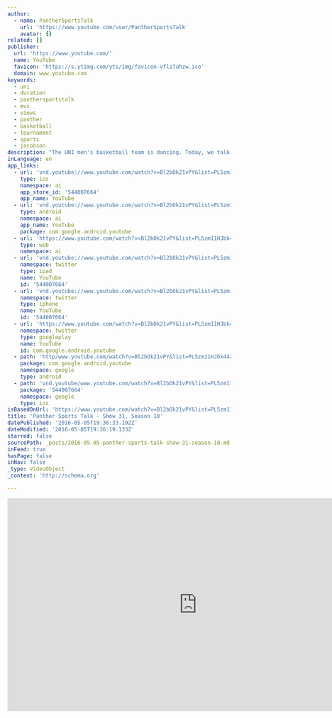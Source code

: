 ```yaml
---
author:
  - name: PantherSportsTalk
    url: 'https://www.youtube.com/user/PantherSportsTalk'
    avatar: {}
related: []
publisher:
  url: 'https://www.youtube.com/'
  name: YouTube
  favicon: 'https://s.ytimg.com/yts/img/favicon-vflz7uhzw.ico'
  domain: www.youtube.com
keywords:
  - uni
  - duration
  - panthersportstalk
  - mvc
  - views
  - panther
  - basketball
  - tournament
  - sports
  - jacobson
description: "The UNI men's basketball team is dancing. Today, we talk about the NCAA Tournament bound UNI Panthers and their MVC Tournament Title in St Louis with head coach Ben Jacobson. We show you why three Panthers landed on the All-Tournament team."
inLanguage: en
app_links:
  - url: 'vnd.youtube://www.youtube.com/watch?v=Bl2bOk21vPY&list=PL5zm11HJbk44ZWcQwPa_OYnur2kzpjxEx&feature=applinks'
    type: ios
    namespace: ai
    app_store_id: '544007664'
    app_name: YouTube
  - url: 'vnd.youtube://www.youtube.com/watch?v=Bl2bOk21vPY&list=PL5zm11HJbk44ZWcQwPa_OYnur2kzpjxEx&feature=applinks'
    type: android
    namespace: ai
    app_name: YouTube
    package: com.google.android.youtube
  - url: 'https://www.youtube.com/watch?v=Bl2bOk21vPY&list=PL5zm11HJbk44ZWcQwPa_OYnur2kzpjxEx&feature=applinks'
    type: web
    namespace: ai
  - url: 'vnd.youtube://www.youtube.com/watch?v=Bl2bOk21vPY&list=PL5zm11HJbk44ZWcQwPa_OYnur2kzpjxEx&feature=applinks'
    namespace: twitter
    type: ipad
    name: YouTube
    id: '544007664'
  - url: 'vnd.youtube://www.youtube.com/watch?v=Bl2bOk21vPY&list=PL5zm11HJbk44ZWcQwPa_OYnur2kzpjxEx&feature=applinks'
    namespace: twitter
    type: iphone
    name: YouTube
    id: '544007664'
  - url: 'https://www.youtube.com/watch?v=Bl2bOk21vPY&list=PL5zm11HJbk44ZWcQwPa_OYnur2kzpjxEx'
    namespace: twitter
    type: googleplay
    name: YouTube
    id: com.google.android.youtube
  - path: 'http/www.youtube.com/watch?v=Bl2bOk21vPY&list=PL5zm11HJbk44ZWcQwPa_OYnur2kzpjxEx'
    package: com.google.android.youtube
    namespace: google
    type: android
  - path: 'vnd.youtube/www.youtube.com/watch?v=Bl2bOk21vPY&list=PL5zm11HJbk44ZWcQwPa_OYnur2kzpjxEx'
    package: '544007664'
    namespace: google
    type: ios
isBasedOnUrl: 'https://www.youtube.com/watch?v=Bl2bOk21vPY&list=PL5zm11HJbk44ZWcQwPa_OYnur2kzpjxEx&feature=player_embedded'
title: 'Panther Sports Talk - Show 31, Season 10'
datePublished: '2016-05-05T19:36:33.192Z'
dateModified: '2016-05-05T19:36:19.133Z'
starred: false
sourcePath: _posts/2016-05-05-panther-sports-talk-show-31-season-10.md
inFeed: true
hasPage: false
inNav: false
_type: VideoObject
_context: 'http://schema.org'

---
```

<iframe src="https://cdn.embedly.com/widgets/media.html?src=https%3A%2F%2Fwww.youtube.com%2Fembed%2Fvideoseries%3Flist%3DPL5zm11HJbk44ZWcQwPa_OYnur2kzpjxEx&amp;url=https%3A%2F%2Fwww.youtube.com%2Fwatch%3Fv%3DBl2bOk21vPY%26list%3DPL5zm11HJbk44ZWcQwPa_OYnur2kzpjxEx%26feature%3Dplayer_embedded&amp;image=https%3A%2F%2Fi.ytimg.com%2Fvi%2FBl2bOk21vPY%2Fhqdefault.jpg&amp;key=b7d04c9b404c499eba89ee7072e1c4f7&amp;type=text%2Fhtml&amp;schema=youtube" width="854" height="480" scrolling="no" frameborder="0" allowfullscreen="" style=""></iframe>